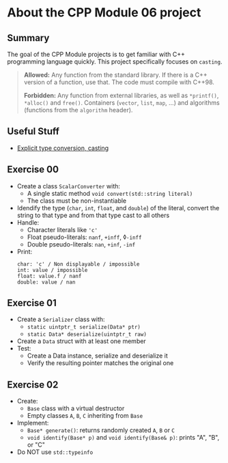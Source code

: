 # About the CPP Module 06 project

## Summary
The goal of the CPP Module projects is to get familiar with C++ programming language quickly.
This project specifically focuses on `casting`.

>**Allowed:** Any function from the standard library. If there is a C++ version of a function, use that. The code must compile with C++98.
>
>**Forbidden:** Any function from external libraries, as well as `*printf()`, `*alloc()` and `free()`. Containers (`vector`, `list`, `map`, ...) and algorithms (functions from the `algorithm` header).

## Useful Stuff
- [Explicit type conversion, casting](https://www.learncpp.com/cpp-tutorial/explicit-type-conversion-casting-and-static-cast/)

## Exercise 00
- Create a class `ScalarConverter` with:
  - A single static method `void convert(std::string literal)`
  - The class must be non-instantiable
- Idendify the type (`char`, `int`, `float`, and `double`) of the literal, convert the string to that type and from that type cast to all others
- Handle:
  - Character literals like `'c'`
  - Float pseudo-literals: `nanf`, `+inff`, ◊`-inff`
  - Double pseudo-literals: `nan`, `+inf`, `-inf`
- Print:
  ```
  char: 'c' / Non displayable / impossible
  int: value / impossible
  float: value.f / nanf
  double: value / nan
  ```

## Exercise 01
- Create a `Serializer` class with:
  - `static uintptr_t serialize(Data* ptr)`
  - `static Data* deserialize(uintptr_t raw)`
- Create a `Data` struct with at least one member
- Test:
  - Create a Data instance, serialize and deserialize it
  - Verify the resulting pointer matches the original one

## Exercise 02
- Create:
  - `Base` class with a virtual destructor
  - Empty classes `A`, `B`, `C` inheriting from `Base`
- Implement:
  - `Base* generate()`: returns randomly created `A`, `B` or `C`
  - `void identify(Base* p)` and `void identify(Base& p)`: prints "A", "B", or "C"
- Do NOT use `std::typeinfo`
